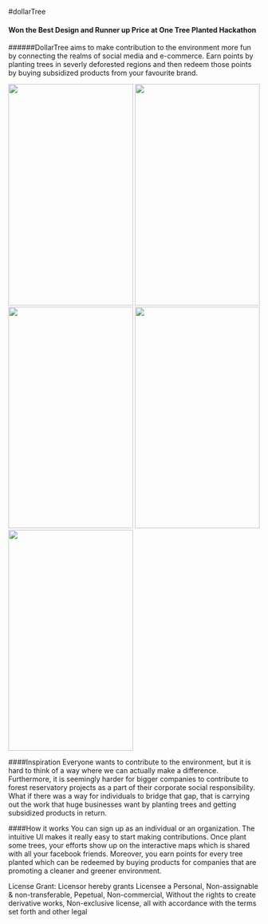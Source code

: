 #dollarTree
#### Won the Best Design and Runner up Price at One Tree Planted Hackathon
######DollarTree aims to make contribution to the environment more fun by connecting the realms of social media and e-commerce. Earn points by planting trees in severly deforested regions and then redeem those points by buying subsidized products from your favourite brand.

<img src="https://cloud.githubusercontent.com/assets/8840000/10402041/d786f5a2-6e90-11e5-8d26-01e617b83040.png" width="250" height="443.75" /> <img src="https://cloud.githubusercontent.com/assets/8840000/10402040/d7869a94-6e90-11e5-9606-42da41aefae8.png" width="250" height="443.75" /> <img src="https://cloud.githubusercontent.com/assets/8840000/10402038/d784a572-6e90-11e5-8bd8-787df92a436c.png" width="250" height="443.75" /> <img src="https://cloud.githubusercontent.com/assets/8840000/10402039/d785887a-6e90-11e5-93b6-470204322766.png" width="250" height="443.75" /> <img src="https://cloud.githubusercontent.com/assets/8840000/10402042/d78a275e-6e90-11e5-8afb-5fdb097d6736.png" width="250" height="443.75" />

####Inspiration
Everyone wants to contribute to the environment, but it is hard to think of a way where we can actually make a difference. Furthermore, it is seemingly harder for bigger companies to contribute to forest reservatory projects as a part of their corporate social responsibility. What if there was a way for individuals to bridge that gap, that is carrying out the work that huge businesses want by planting trees and getting subsidized products in return.

####How it works
You can sign up as an individual or an organization. The intuitive UI makes it really easy to start making contributions. Once plant some trees, your efforts show up on the interactive maps which is shared with all your facebook friends. Moreover, you earn points for every tree planted which can be redeemed by buying products for companies that are promoting a cleaner and greener environment.

License Grant: Licensor hereby grants Licensee a Personal, Non-assignable & non-transferable, Pepetual, Non-commercial, Without the rights to create derivative works, Non-exclusive license, all with accordance with the terms set forth and other legal 
